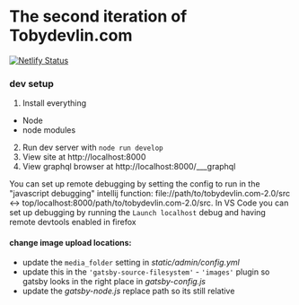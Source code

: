# The second iteration of Tobydevlin.com

[![Netlify Status](https://api.netlify.com/api/v1/badges/b9050913-2c0e-4c90-a802-50e1b2cd368c/deploy-status)](https://app.netlify.com/sites/tobydevlin/deploys)

### dev setup

1. Install everything

-   Node
-   node modules

2. Run dev server with `node run develop`
3. View site at http://localhost:8000
4. View graphql browser at http://localhost:8000/___graphql

You can set up remote debugging by setting the config to run in the "javascript debugging" intellij function: file://path/to/tobydevlin.com-2.0/src <-> top/localhost:8000/path/to/tobydevlin.com-2.0/src.
In VS Code you can set up debugging by running the `Launch localhost` debug and having remote devtools enabled in firefox

#### change image upload locations:

-   update the `media_folder` setting in _static/admin/config.yml_
-   update this in the `'gatsby-source-filesystem'` - `'images'` plugin so gatsby looks in the right place in _gatsby-config.js_
-   update the _gatsby-node.js_ replace path so its still relative
